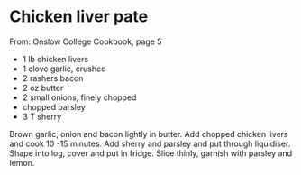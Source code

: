 # Chicken liver pate
From: Onslow College Cookbook, page 5

* 1 lb chicken livers
* 1 clove garlic, crushed
* 2 rashers bacon
* 2 oz butter
* 2 small onions, finely chopped
* chopped parsley
* 3 T sherry

Brown garlic, onion and bacon lightly in butter.  Add chopped chicken livers and cook 10 -15 minutes.  Add sherry and parsley and put through liquidiser.  Shape into log, cover and put in fridge.  Slice thinly, garnish with parsley and lemon.


